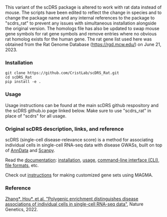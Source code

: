 <!--# scDRS <!-- omit in toc -->

This variant of the scDRS package is altered to work with rat data instead of mouse. The scripts have been edited to reflect the change in species and to change the package name and any internal references to the package to "scdrs_rat" to prevent any issues with simultaneous installation alongside the original version. The homologs file has also be updated to swap mouse gene symbols for rat gene symbols and remove entries where no obvious rat homolog exists for the human gene. The rat gene list used here was obtained from the Rat Genome Database (https://rgd.mcw.edu/) on June 21, 2023. 

### Installation

    git clone https://github.com/CristLab/scDRS_Rat.git
    cd scDRS_Rat
    pip install -e .

### Usage

Usage instructions can be found at the main scDRS github respository and the scDRS github.io page linked below. Make sure to use "scdrs_rat" in place of "scdrs" for all usage.

### Original scDRS description, links, and reference

scDRS (single-cell disease-relevance score) is a method for associating individual cells in single-cell RNA-seq data with disease GWASs, built on top of [AnnData](https://anndata.readthedocs.io/en/latest/) and [Scanpy](https://scanpy.readthedocs.io/en/stable/). 

Read the [documentation](https://martinjzhang.github.io/scDRS/): [installation](https://martinjzhang.github.io/scDRS/index.html#installation), [usage](https://martinjzhang.github.io/scDRS/index.html#usage), [command-line interface (CLI)](https://martinjzhang.github.io/scDRS/reference_cli.html#), [file formats](https://martinjzhang.github.io/scDRS/file_format.html), etc. 

Check out [instructions](https://github.com/martinjzhang/scDRS/issues/2) for making customized gene sets using MAGMA. 

### Reference
[Zhang*, Hou*, et al. "Polygenic enrichment distinguishes disease associations of individual cells in single-cell RNA-seq data"](https://www.nature.com/articles/s41588-022-01167-z), Nature Genetics, 2022.


